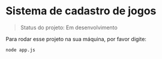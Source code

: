<h1>Sistema de cadastro de jogos</h1>

> Status do projeto: Em desenvolvimento

Para rodar esse projeto na sua máquina, por favor digite:

``````
node app.js

``````

